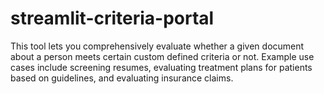 # streamlit-criteria-portal

This tool lets you comprehensively evaluate whether a given document about a person meets certain custom defined criteria or not. Example use cases include screening resumes, evaluating treatment plans for patients based on guidelines, and evaluating insurance claims.

